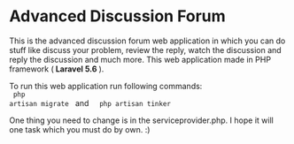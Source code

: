 # Advanced Discussion Forum
This is the advanced discussion forum web application in which you can do stuff like discuss your problem, review the reply, watch the discussion and reply the discussion and much more.
This web application made in PHP framework (<b> Laravel 5.6 </b>).

To run this web application run following commands:<br>
<code> php artisan migrate</code> &nbsp; and &nbsp; <code> php artisan tinker </code>

One thing you need to change is in the serviceprovider.php.
I hope it will one task which you must do by own. :) 

